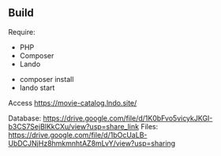 ## Build

Require:
* PHP
* Composer
* Lando

- composer install
- lando start

Access https://movie-catalog.lndo.site/

Database: https://drive.google.com/file/d/1K0bFvo5vicykJKGI-b3CS7SejBlKkCXu/view?usp=share_link
Files: https://drive.google.com/file/d/1bOcUaLB-UbDCJNjHz8hmkmnhtAZ8mLvY/view?usp=sharing
